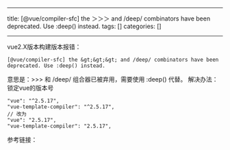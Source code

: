 
--- 
title:  [@vue/compiler-sfc] the ＞＞＞ and /deep/ combinators have been deprecated. Use :deep() instead. 
tags: []
categories: [] 

---
vue2.X版本构建版本报错：

```
[@vue/compiler-sfc] the &gt;&gt;&gt; and /deep/ combinators have been deprecated. Use :deep() instead.

```

意思是：&gt;&gt;&gt; 和 /deep/ 组合器已被弃用，需要使用 :deep() 代替。 解决办法： 锁定vue的版本号

```
"vue": "^2.5.17",
"vue-template-compiler": "^2.5.17",
// 改为
"vue": "2.5.17",
"vue-template-compiler": "2.5.17",

```

参考链接：
